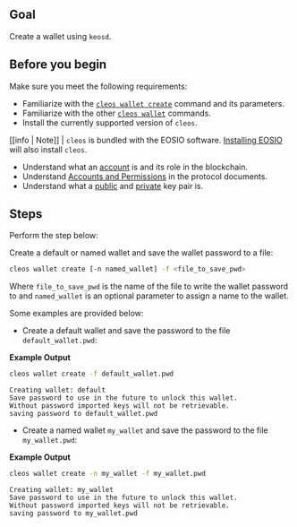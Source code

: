 ## Goal

Create a wallet using `keosd`.

## Before you begin

Make sure you meet the following requirements:

* Familiarize with the [`cleos wallet create`](../03_command-reference/wallet/create.md) command and its parameters.
* Familiarize with the other [`cleos wallet`](../03_command-reference/wallet/index.md) commands.
* Install the currently supported version of `cleos`.

[[info | Note]]
| `cleos` is bundled with the EOSIO software. [Installing EOSIO](../../00_install/index.md) will also install `cleos`.

* Understand what an [account](/glossary.md#account) is and its role in the blockchain.
* Understand [Accounts and Permissions](/protocol-guides/04_accounts_and_permissions.md) in the protocol documents.
* Understand what a [public](/glossary.md#public-key) and [private](/glossary.md#private-key) key pair is.

## Steps

Perform the step below:

Create a default or named wallet and save the wallet password to a file:

```sh
cleos wallet create [-n named_wallet] -f <file_to_save_pwd>
```

Where `file_to_save_pwd` is the name of the file to write the wallet password to and `named_wallet` is an optional parameter to assign a name to the wallet.

Some examples are provided below:

* Create a default wallet and save the password to the file `default_wallet.pwd`:

**Example Output**

```sh
cleos wallet create -f default_wallet.pwd
```
```console
Creating wallet: default
Save password to use in the future to unlock this wallet.
Without password imported keys will not be retrievable.
saving password to default_wallet.pwd
```

* Create a named wallet `my_wallet` and save the password to the file `my_wallet.pwd`:

**Example Output**

```sh
cleos wallet create -n my_wallet -f my_wallet.pwd
```
```console
Creating wallet: my_wallet
Save password to use in the future to unlock this wallet.
Without password imported keys will not be retrievable.
saving password to my_wallet.pwd
```
